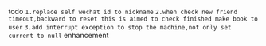 todo
    ``1.replace self wechat id to nickname``
    ``2.when check new friend timeout,backward to reset
    this is aimed to check finished make book to user``
    ``3.add interrupt exception to stop the machine,not only set current to null``
enhancement
    